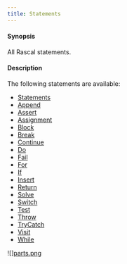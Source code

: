 ```yaml
---
title: Statements
---
```


#### Synopsis

All Rascal statements.

#### Description

The following statements are available:
* [Statements](../../Rascal/Statements)
* [Append](../../Rascal/Statements/Append)
* [Assert](../../Rascal/Statements/Assert)
* [Assignment](../../Rascal/Statements/Assignment)
* [Block](../../Rascal/Statements/Block)
* [Break](../../Rascal/Statements/Break)
* [Continue](../../Rascal/Statements/Continue)
* [Do](../../Rascal/Statements/Do)
* [Fail](../../Rascal/Statements/Fail)
* [For](../../Rascal/Statements/For)
* [If](../../Rascal/Statements/If)
* [Insert](../../Rascal/Statements/Insert)
* [Return](../../Rascal/Statements/Return)
* [Solve](../../Rascal/Statements/Solve)
* [Switch](../../Rascal/Statements/Switch)
* [Test](../../Rascal/Statements/Test)
* [Throw](../../Rascal/Statements/Throw)
* [TryCatch](../../Rascal/Statements/TryCatch)
* [Visit](../../Rascal/Statements/Visit)
* [While](../../Rascal/Statements/While)


![][parts.png](/assets/Rascal/Statements/statement-parts.png)



